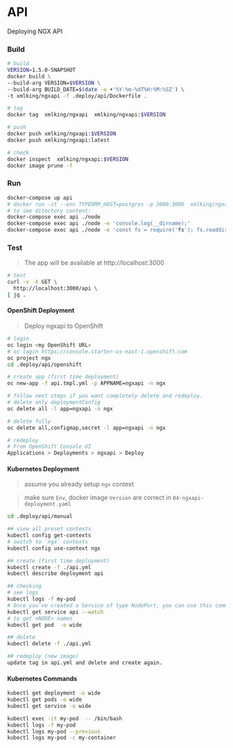 API
===
Deploying NGX API

### Build
```bash
# build
VERSION=1.5.0-SNAPSHOT
docker build \
--build-arg VERSION=$VERSION \
--build-arg BUILD_DATE=$(date -u +'%Y-%m-%dT%H:%M:%SZ') \
-t xmlking/ngxapi -f .deploy/api/Dockerfile .

# tag
docker tag  xmlking/ngxapi  xmlking/ngxapi:$VERSION

# push
docker push xmlking/ngxapi:$VERSION
docker push xmlking/ngxapi:latest

# check
docker inspect  xmlking/ngxapi:$VERSION
docker image prune -f
```

### Run
```bash
docker-compose up api
# docker run -it --env TYPEORM_HOST=postgres -p 3000:3000  xmlking/ngxapi
# to see ditectory content:
docker-compose exec api ./node
docker-compose exec api ./node -e 'console.log(__dirname);'
docker-compose exec api ./node -e 'const fs = require('fs'); fs.readdirSync('.').forEach(file => { console.log(file);})
```

### Test

> The app will be available at http://localhost:3000

```bash
# test
curl -v -X GET \
  http://localhost:3000/api \
| jq .
```

#### OpenShift Deployment
> Deploy ngxapi to OpenShift

```bash
# login
oc login <my OpenShift URL>
# oc login https://console.starter-us-east-1.openshift.com
oc project ngx
cd .deploy/api/openshift

# create app (first time deployment)
oc new-app -f api.tmpl.yml -p APPNAME=ngxapi -n ngx

# follow next steps if you want completely delete and redeploy.
# delete only deploymentConfig
oc delete all -l app=ngxapi -n ngx

# delete fully
oc delete all,configmap,secret -l app=ngxapi -n ngx

# redeploy
# From OpenShift Console UI
Applications > Deployments > ngxapi > Deploy
```
 
#### Kubernetes Deployment
> assume you already setup `ngx` context

> make sure  `Env`, docker image `Version` are correct in `04-ngxapi-deployment.yaml`

```bash
cd .deploy/api/manual

## view all preset contexts
kubectl config get-contexts
# switch to `ngx` contexts
kubectl config use-context ngx

## create (first time deployment)
kubectl create -f ./api.yml
kubectl describe deployment api

## checking
# see logs
kubectl logs -f my-pod
# Once you’ve created a Service of type NodePort, you can use this command to find the NodePort
kubectl get service api --watch
# to get <NODE> names 
kubectl get pod  -o wide

## delete
kubectl delete -f ./api.yml

## redeploy (new image)
update tag in api.yml and delete and create again.
```

#### Kubernetes Commands 
```bash
kubectl get deployment -o wide
kubectl get pods -o wide
kubectl get service -o wide

kubectl exec -it my-pod  -- /bin/bash
kubectl logs -f my-pod
kubectl logs my-pod --previous 
kubectl logs my-pod -c my-container
```


